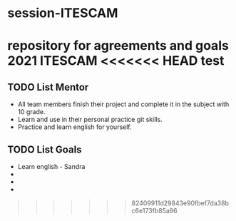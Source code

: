 # session-ITESCAM
repository for agreements and goals 2021 ITESCAM
<<<<<<< HEAD
test
=======

## TODO List Mentor
- All team members finish their project and complete it in the subject with 10 grade.
- Learn and use in their personal practice git skills.
- Practice and learn english for yourself.

## TODO List Goals

- Learn english - Sandra
-
-
-
>>>>>>> 82409911d29843e90fbef7da38bc6e173fb85a96
